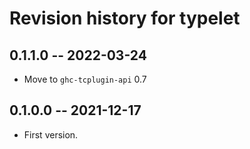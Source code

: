 # Revision history for typelet

## 0.1.1.0 -- 2022-03-24

* Move to `ghc-tcplugin-api` 0.7

## 0.1.0.0 -- 2021-12-17 

* First version.
